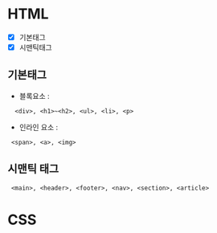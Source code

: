 # HTML
- [x] 기본태그
- [x] 시맨틱태그

## 기본태그
+ 블록요소 :
```
  <div>, <h1>~<h2>, <ul>, <li>, <p>
```
+ 인라인 요소 :
```
 <span>, <a>, <img>
```
## 시맨틱 태그
```
 <main>, <header>, <footer>, <nav>, <section>, <article>
```
# CSS